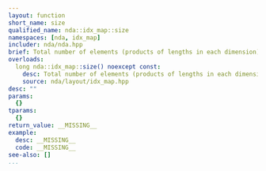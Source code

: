 ```yaml
---
layout: function
short_name: size
qualified_name: nda::idx_map::size
namespaces: [nda, idx_map]
includer: nda/nda.hpp
brief: Total number of elements (products of lengths in each dimension).
overloads:
  long nda::idx_map::size() noexcept const:
    desc: Total number of elements (products of lengths in each dimension).
    source: nda/layout/idx_map.hpp
desc: ""
params:
  {}
tparams:
  {}
return_value: __MISSING__
example:
  desc: __MISSING__
  code: __MISSING__
see-also: []
...
```


